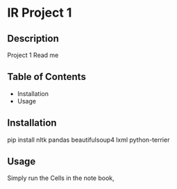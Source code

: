 # IR Project 1

## Description
Project 1 Read me

## Table of Contents

- Installation
- Usage

## Installation
pip install nltk pandas beautifulsoup4 lxml python-terrier

## Usage
Simply run the Cells in the note book, 